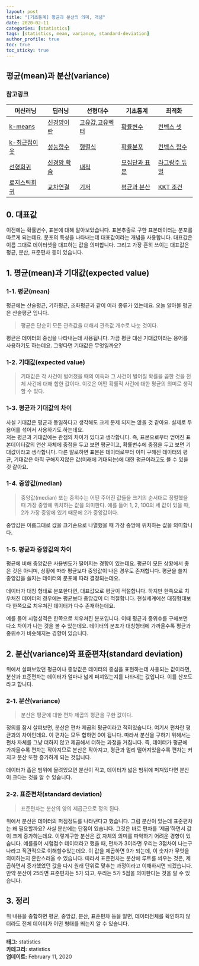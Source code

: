 ```yaml
---
layout: post
title: "[기초통계] 평균과 분산의 의미, 개념"
date: 2020-02-11
categories: [statistics]
tags: [statistics, mean, variance, standard-deviation]
author_profile: true
toc: true
toc_sticky: true
---
```


## 평균(mean)과 분산(variance)

### 참고링크

| 머신러닝 | 딥러닝 | 선형대수 | 기초통계 | 최적화 |
|---------|--------|----------|----------|--------|
| [k-means](/machine-learning/kmeans-clustering/) | [신경망이란](/machine-learning/dl-basic01/) | [고유값,고유벡터](/linear-algebra/eigen/) | [확률변수](/statistics/random-variable/) | [컨벡스 셋](/machine-learning/convex-set/) |
| [k-최근접이웃](/machine-learning/knn/) | [성능함수](/machine-learning/dl-basic02/) | [행렬식](/linear-algebra/determinant/) | [확률분포](/statistics/prob-distribution/) | [컨벡스 함수](/machine-learning/convex-function/) |
| [선형회귀](/statistics/simple-regression/) | [신경망 학습](/machine-learning/dl-basic03/) | [내적](/linear-algebra/innerproduct/) | [모집단과 표본](/statistics/population-sample/) | [라그랑주 듀얼](/machine-learning/dual-function/) |
| [로지스틱회귀](/statistics/logistic-regression/) | [교차연결](/machine-learning/dl-basic04/) | [기저](/linear-algebra/basis/) | [평균과 분산](/statistics/mean-variance/) | [KKT 조건](/machine-learning/kkt/) |

## 0. 대표값

이전에는 확률변수, 표본에 대해 알아보았습니다. 표본추출로 구한 표본데이터는 분포를 따르게 되는데요. 분포의 특성을 나타내는데 대표값이라는 개념을 사용합니다. 대표값은 이름 그대로 데이터셋을 대표하는 값을 의미합니다. 그리고 가장 흔히 쓰이는 대표값은 평균, 분산, 표준편차 등이 있습니다.

## 1. 평균(mean)과 기대값(expected value)

### 1-1. 평균(mean)

평균에는 산술평균, 기하평균, 조화평균과 같이 여러 종류가 있는데요. 오늘 알아볼 평균은 산술평균 입니다.

> 평균은 단순히 모든 관측값을 더해서 관측값 개수로 나눈 것이다.

평균은 데이터의 중심을 나타내는데 사용됩니다. 가끔 평균 대신 기대값이라는 용어를 사용하기도 하는데요. 그렇다면 기대값은 무엇일까요?

### 1-2. 기대값(expected value)

> 기대값은 각 사건이 벌어졌을 때의 이득과 그 사건이 벌어질 확률을 곱한 것을 전체 사건에 대해 합한 값이다. 이것은 어떤 확률적 사건에 대한 평균의 의미로 생각할 수 있다.

### 1-3. 평균과 기대값의 차이

사실 기대값은 평균과 동일하다고 생각해도 크게 문제 되지는 않을 것 같아요. 실제로 두 용어를 섞어서 사용하기도 하는데요.  
저는 평균과 기대값에는 관점의 차이가 있다고 생각합니다. 즉, 표본으로부터 얻어진 표본데이터값의 연산 자체에 중점을 두고 보면 평균이고, 확률변수에 중점을 두고 보면 기대값이라고 생각합니다. 다른 말로하면 표본은 데이터로부터 이미 구해진 데이터의 평균, 기대값은 아직 구해지지않은 값(미래에 기대되는)에 대한 평균이라고도 볼 수 있을 것 같아요.

### 1-4. 중앙값(median)

> 중앙값(median) 또는 중위수는 어떤 주어진 값들을 크기의 순서대로 정렬했을 때 가장 중앙에 위치하는 값을 의미한다. 예를 들어 1, 2, 100의 세 값이 있을 때, 2가 가장 중앙에 있기 때문에 2가 중앙값이다.

중앙값은 이름그대로 값을 크기순으로 나열했을 때 가장 중앙에 위치하는 값을 의미합니다.

### 1-5. 평균과 중앙값의 차이

평균에 비해 중앙값은 사용빈도가 떨어지는 경향이 있는데요. 평균이 모든 상황에서 좋은 것은 아니며, 상황에 따라 평균보다 중앙값이 나은 경우도 존재합니다. 평균을 쓸지 중앙값을 쓸지는 데이터의 분포에 따라 결정되는데요.

데이터가 대칭 형태로 분포한다면, 대표값으로 평균이 적절합니다. 하지만 한쪽으로 치우처진 데이터의 경우에는 평균보다 중앙값이 더 적절합니다. 현실세계에선 대칭형태보다 한쪽으로 치우쳐진 데이터가 다수 존재하는데요.

예를 들어 시험성적은 한쪽으로 치우쳐진 분포입니다. 이때 평균과 중위수를 구해보면 다소 차이가 나는 것을 볼 수 있는데요. 데이터의 분포가 대칭형태에 가까울수록 평균과 중위수가 비슷해지는 경향이 있습니다.

## 2. 분산(variance)와 표준편차(standard deviation)

위에서 살펴보았던 평균이나 중앙값은 데이터의 중심을 표현하는데 사용되는 값이라면, 분산과 표준편차는 데이터가 얼마나 넓게 퍼져있는지를 나타내는 값입니다. 이를 산포도라고 합니다.

### 2-1. 분산(variance)

> 분산은 평균에 대한 편차 제곱의 평균을 구한 값이다.

정의를 잠시 살펴보면, 분산은 편차 제곱의 평균이라고 적혀있습니다. 여기서 편차란 평균과의 차이인데요. 이 편차는 모두 합하면 0이 됩니다. 따라서 분산을 구하기 위해서는 편차 자체를 그냥 더하지 않고 제곱해서 더하는 과정을 거칩니다. 즉, 데이터가 평균에 가까울수록 편차는 작아지므로 분산은 작아지고, 평균과 멀리 떨어져있을수록 편차는 커지고 분산 또한 증가하게 되는 것입니다.

데이터가 좁은 범위에 몰려있으면 분산이 작고, 데이터가 넓은 범위에 퍼져있다면 분산이 크다는 것을 알 수 있습니다.

### 2-2. 표준편차(standard deviation)

> 표준편차는 분산의 양의 제곱근으로 정의 된다.

위에서 분산은 데이터의 퍼짐정도를 나타낸다고 했습니다. 그럼 분산이 있는데 표준편차는 왜 필요할까요? 사실 분산에는 단점이 있습니다. 그것은 바로 편차를 '제곱'하면서 값이 크게 증가하는데요. 이렇게구한 분산은 값 자체의 의미를 파악하기 어려운 경향이 있습니다. 예를들어 시험점수 데이터라고 했을 때, 편차가 3이라면 우리는 3점차이 나는구나라고 직관적으로 이해할수있는데요. 이 값을 제곱하면 9가 되는데, 이 숫자가 무엇을 의미하는지 혼란스러울 수 있습니다. 따라서 표준편차는 분산에 루트를 씌우는 것은, 제곱하면서 증가했었던 값을 다시 원래 단위로 맞추는 과정이라고 이해하시면 되겠습니다. 만약 분산이 25라면 표준편차는 5가 되고, 우리는 5가 5점을 의미한다는 것을 알 수 있습니다.

## 3. 정리

위 내용을 종합하면 평균, 중앙값, 분산, 표준편차 등을 알면, 데이터전체를 확인하지 않더라도 전체 데이터가 어떤 형태를 띄는지 알 수 있습니다.

---

**태그:** statistics  
**카테고리:** statistics  
**업데이트:** February 11, 2020 